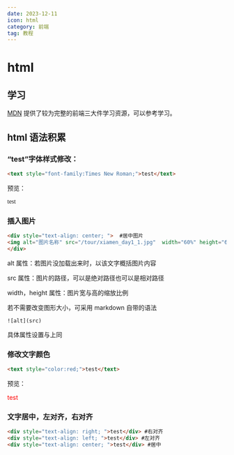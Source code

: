 ```yaml
---
date: 2023-12-11
icon: html
category: 前端
tag: 教程 
---
```


# html

## 学习

[MDN](https://developer.mozilla.org/zh-CN/docs/Learn/HTML/Introduction_to_HTML) 提供了较为完整的前端三大件学习资源，可以参考学习。

## html 语法积累

### “test”字体样式修改：

```html
<text style="font-family:Times New Roman;">test</text>
```

预览：

<text style="font-family:Times New Roman;">test</text>

### 插入图片

```html
<div style="text-align: center; ">  #居中图片
<img alt="图片名称" src="/tour/xiamen_day1_1.jpg"  width="60%" height="60%">
</div>
```

alt 属性：若图片没加载出来时，以该文字概括图片内容

src 属性：图片的路径，可以是绝对路径也可以是相对路径

width，height 属性：图片宽与高的缩放比例

若不需要改变图形大小，可采用 markdown 自带的语法

```
![alt](src)
```

具体属性设置与上同

### 修改文字颜色

``` html
<text style="color:red;">test</text>
```

预览：

<text style="color:red;">test</text>

### 文字居中，左对齐，右对齐

``` html
<div style="text-align: right; ">test</div> #右对齐
<div style="text-align: left; ">test</div> #左对齐
<div style="text-align: center; ">test</div> #居中
```
